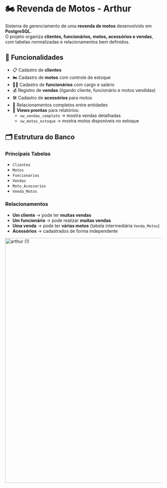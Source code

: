 # 🏍️ Revenda de Motos - Arthur

Sistema de gerenciamento de uma **revenda de motos** desenvolvido em **PostgreSQL**.  
O projeto organiza **clientes, funcionários, motos, acessórios e vendas**, com tabelas normalizadas e relacionamentos bem definidos.  


## 🚀 Funcionalidades

- 📋 Cadastro de **clientes**  
- 🏍️ Cadastro de **motos** com controle de estoque  
- 👨‍💼 Cadastro de **funcionários** com cargo e salário  
- 💰 Registro de **vendas** (ligando cliente, funcionário e motos vendidas)  
- 🛠️ Cadastro de **acessórios** para motos  
- 🔗 Relacionamentos completos entre entidades  
- 👀 **Views prontas** para relatórios:
  - `vw_vendas_completo` → mostra vendas detalhadas  
  - `vw_motos_estoque` → mostra motos disponíveis no estoque  


## 🗂️ Estrutura do Banco

### Principais Tabelas
- `Clientes`  
- `Motos`  
- `Funcionarios`  
- `Vendas`  
- `Moto_Acessorios`  
- `Venda_Motos`  

### Relacionamentos
- **Um cliente** → pode ter **muitas vendas**  
- **Um funcionário** → pode realizar **muitas vendas**  
- **Uma venda** → pode ter **várias motos** (tabela intermediária `Venda_Motos`)  
- **Acessórios** → cadastrados de forma independente  






<img width="674" height="784" alt="arthur (1)" src="https://github.com/user-attachments/assets/b73b4b43-830d-4bbf-abe5-02b41ca05262" />


